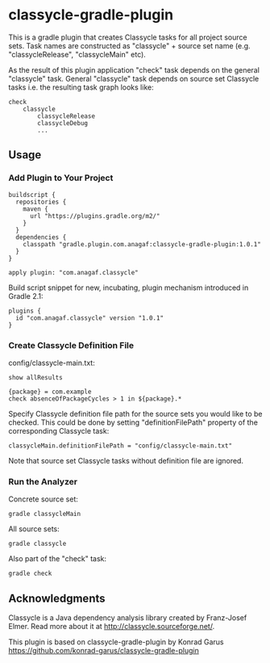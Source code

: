 # classycle-gradle-plugin

This is a gradle plugin that creates Classycle tasks for all project source sets. Task names are constructed
as "classycle" + source set name (e.g. "classycleRelease", "classycleMain" etc).

As the result of this plugin application "check" task depends on the general "classycle" task. General
"classycle" task depends on source set Classycle tasks i.e. the resulting task graph looks like:
```
check
    classycle
        classycleRelease
        classycleDebug
        ...
```
## Usage

### Add Plugin to Your Project
```
buildscript {
  repositories {
    maven {
      url "https://plugins.gradle.org/m2/"
    }
  }
  dependencies {
    classpath "gradle.plugin.com.anagaf:classycle-gradle-plugin:1.0.1"
  }
}

apply plugin: "com.anagaf.classycle"
```
Build script snippet for new, incubating, plugin mechanism introduced in 
Gradle 2.1:
```
plugins {
  id "com.anagaf.classycle" version "1.0.1"
}
```
### Create Classycle Definition File

config/classycle-main.txt:
```
show allResults

{package} = com.example
check absenceOfPackageCycles > 1 in ${package}.*
```
Specify Classycle definition file path for the source sets you would like to be checked. This could be 
done by setting "definitionFilePath" property of the corresponding Classycle task:
```
classycleMain.definitionFilePath = "config/classycle-main.txt"
```
Note that source set Classycle tasks without definition file are ignored.

### Run the Analyzer

Concrete source set:
```
gradle classycleMain
```
All source sets:
```
gradle classycle
```
Also part of the "check" task:
```
gradle check
```
## Acknowledgments

Classycle is a Java dependency analysis library created by Franz-Josef Elmer. 
Read more about it at http://classycle.sourceforge.net/.

This plugin is based on classycle-gradle-plugin by Konrad Garus
https://github.com/konrad-garus/classycle-gradle-plugin
